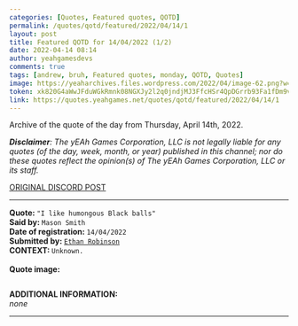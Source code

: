 ```yaml
---
categories: [Quotes, Featured quotes, QOTD]
permalink: /quotes/qotd/featured/2022/04/14/1
layout: post
title: Featured QOTD for 14/04/2022 (1/2)
date: 2022-04-14 08:14
author: yeahgamesdevs
comments: true
tags: [andrew, bruh, Featured quotes, monday, QOTD, Quotes]
image: https://yeaharchives.files.wordpress.com/2022/04/image-62.png?w=411
token: xk820G4aWwJFduWGkRmnk08NGXJy2l2q0jndjMJ3FfcHSr4QpDGrrb93Fa1fDm9vLt6tEEzHunb3M4DsYbtgTwuK6ITMtKiAS0VZChveMv5Bi3md9QmyB9bmURT0Onu5tyvYEdCSHd1d
link: https://quotes.yeahgames.net/quotes/qotd/featured/2022/04/14/1
---
```

<!-- wp:paragraph -->
<p>Archive of the quote of the day from Thursday, April 14th, 2022. </p>
<!-- /wp:paragraph -->

<!-- wp:paragraph -->
<p><em><strong>Disclaimer</strong>: The yEAh Games Corporation, LLC is not legally liable for any quotes (of the day, week, month, or year) published in this channel; nor do these quotes reflect the opinion(s) of The yEAh Games Corporation, LLC or its staff.</em><a href="https://cdn.discordapp.com/attachments/958100064079839303/964566123628609628/unknown.png"></a></p>
<!-- /wp:paragraph -->

<!-- wp:buttons {"layout":{"type":"flex","justifyContent":"left"}} -->
<div class="wp-block-buttons"><!-- wp:button {"textColor":"vivid-cyan-blue","align":"center","style":{"border":{"radius":"18px"}},"className":"is-style-fill"} -->
<div class="wp-block-button aligncenter is-style-fill"><a class="wp-block-button__link has-vivid-cyan-blue-color has-text-color wp-element-button" href="https://discord.com/channels/887052880782176266/958100064079839303/964566124446515271" style="border-radius:18px;">ORIGINAL DISCORD POST</a></div>
<!-- /wp:button --></div>
<!-- /wp:buttons -->

<!-- wp:separator {"align":"center","className":"is-style-wide"} -->
<hr class="wp-block-separator aligncenter has-alpha-channel-opacity is-style-wide" />
<!-- /wp:separator -->

<!-- wp:paragraph -->
<p><strong>Quote: </strong><code>"I like humongous Black balls"</code><br><strong>Said by: </strong><code>Mason Smith</code><br><strong>Date of registration: </strong><code>14/04/2022</code> <br><strong>Submitted by: </strong><code><a href="https://yeaharchives.wordpress.com/2022/04/05/ethan-robinson/">Ethan Robinson</a></code><br><strong>CONTEXT: </strong><code>Unknown.</code><br><br><strong>Quote image:</strong></p>
<!-- /wp:paragraph -->

<!-- wp:image {"id":347,"sizeSlug":"large","linkDestination":"none"} -->
<figure class="wp-block-image size-large"><img src="https://yeaharchives.files.wordpress.com/2022/04/image-62.png?w=411" alt="" class="wp-image-347" /></figure>
<!-- /wp:image -->

<!-- wp:paragraph -->
<p><strong>ADDITIONAL INFORMATION:</strong><br><em>none</em></p>
<!-- /wp:paragraph -->

<!-- wp:separator {"className":"is-style-wide"} -->
<hr class="wp-block-separator has-alpha-channel-opacity is-style-wide" />
<!-- /wp:separator -->
